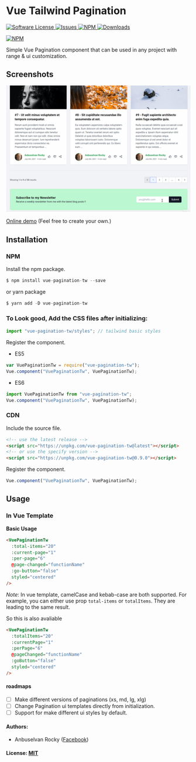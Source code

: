 # Vue Tailwind Pagination

<a href="LICENSE">
  <img src="https://img.shields.io/badge/license-MIT-brightgreen.svg" alt="Software License" />
</a>
<a href="https://github.com/anburocky3/vue-pagination-tw/issues">
  <img src="https://img.shields.io/github/issues/anburocky3/vue-pagination-tw.svg" alt="Issues" />
</a>
<a href="https://npmjs.org/package/vue-pagination-tw">
  <img src="https://img.shields.io/npm/v/vue-pagination-tw.svg?style=flat-squar" alt="NPM" />
</a>
<a href="https://www.npmjs.com/package/vue-pagination-tw">
  <img src="https://img.shields.io/npm/dw/vue-pagination-tw" alt="Downloads" />
</a> 

[![NPM](https://nodei.co/npm/vue-pagination-tw.png)](https://nodei.co/npm/vue-pagination-tw/)

Simple Vue Pagination component that can be used in any project with range &amp; ui customization.

## Screenshots

![Screenshot Demo](./screenshots/vue-pagination-tw-demo.gif)

[Online demo](https://stackblitz.com/edit/vue-y2ufn1) (Feel free to create your own.)

## Installation

### NPM

Install the npm package.

```js
$ npm install vue-pagination-tw --save
```

or yarn package

```js
$ yarn add -D vue-pagination-tw
```

### To Look good, Add the CSS files after initializing:

```js
import "vue-pagination-tw/styles"; // tailwind basic styles
```

Register the component.

- ES5

```js
var VuePaginationTw = require("vue-pagination-tw");
Vue.component("VuePaginationTw", VuePaginationTw);
```

- ES6

```js
import VuePaginationTw from "vue-pagination-tw";
Vue.component("VuePaginationTw", VuePaginationTw);
```

### CDN

Include the source file.

```html
<!-- use the latest release -->
<script src="https://unpkg.com/vue-pagination-tw@latest"></script>
<!-- or use the specify version -->
<script src="https://unpkg.com/vue-pagination-tw@0.9.0"></script>
```

Register the component.

```js
Vue.component("VuePaginationTw", VuePaginationTw);
```

## Usage

### In Vue Template

**Basic Usage**

```html
<VuePaginationTw
  :total-items="20"
  :current-page="1"
  :per-page="6"
  @page-changed="functionName"
  :go-button="false"
  styled="centered"
/>
```

_Note_: In vue template, camelCase and kebab-case are both supported. For example, you can either use prop `total-items` or `totalItems`. They are leading to the same result.

So this is also avaliable

```html
<VuePaginationTw
  :totalItems="20"
  :currentPage="1"
  :perPage="6"
  @pageChanged="functionName"
  :goButton="false"
  styled="centered"
/>
```

#### roadmaps

- [ ] Make different versions of paginations (xs, md, lg, xlg)
- [ ] Change Pagination ui templates directly from initialization.
- [ ] Support for make different ui styles by default.

#### Authors:

- Anbuselvan Rocky ([Facebook](https://fb.me/anburocky3))

#### License: [MIT](./LICENSE.md)
